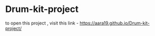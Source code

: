 # Drum-kit-project
to open this project , visit this link -
https://aara19.github.io/Drum-kit-project/
